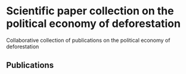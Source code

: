 # Scientific paper collection on the political economy of deforestation
Collaborative collection of publications on the political economy of deforestation


## Publications

<!-- BIB_TABLE -->

<!-- BIB_TABLE -->

